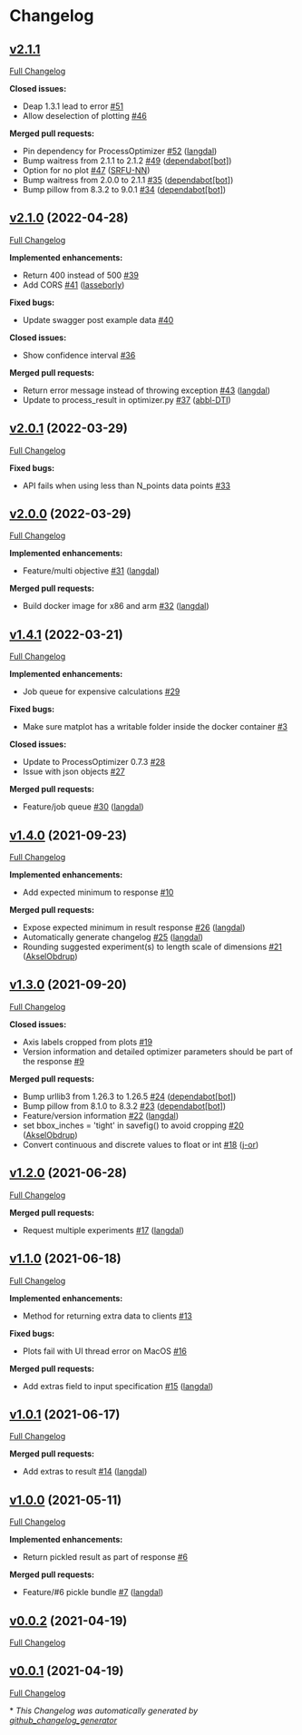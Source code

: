 # Changelog

## [v2.1.1](https://github.com/BoostV/process-optimizer-api/tree/v2.1.1)

[Full Changelog](https://github.com/BoostV/process-optimizer-api/compare/v2.1.0...v2.1.1)

**Closed issues:**

- Deap 1.3.1 lead to error [\#51](https://github.com/BoostV/process-optimizer-api/issues/51)
- Allow deselection of plotting [\#46](https://github.com/BoostV/process-optimizer-api/issues/46)

**Merged pull requests:**

- Pin dependency for ProcessOptimizer [\#52](https://github.com/BoostV/process-optimizer-api/pull/52) ([langdal](https://github.com/langdal))
- Bump waitress from 2.1.1 to 2.1.2 [\#49](https://github.com/BoostV/process-optimizer-api/pull/49) ([dependabot[bot]](https://github.com/apps/dependabot))
- Option for no plot [\#47](https://github.com/BoostV/process-optimizer-api/pull/47) ([SRFU-NN](https://github.com/SRFU-NN))
- Bump waitress from 2.0.0 to 2.1.1 [\#35](https://github.com/BoostV/process-optimizer-api/pull/35) ([dependabot[bot]](https://github.com/apps/dependabot))
- Bump pillow from 8.3.2 to 9.0.1 [\#34](https://github.com/BoostV/process-optimizer-api/pull/34) ([dependabot[bot]](https://github.com/apps/dependabot))

## [v2.1.0](https://github.com/BoostV/process-optimizer-api/tree/v2.1.0) (2022-04-28)

[Full Changelog](https://github.com/BoostV/process-optimizer-api/compare/v2.0.1...v2.1.0)

**Implemented enhancements:**

- Return 400 instead of 500 [\#39](https://github.com/BoostV/process-optimizer-api/issues/39)
- Add CORS [\#41](https://github.com/BoostV/process-optimizer-api/pull/41) ([lasseborly](https://github.com/lasseborly))

**Fixed bugs:**

- Update swagger post example data [\#40](https://github.com/BoostV/process-optimizer-api/issues/40)

**Closed issues:**

- Show confidence interval [\#36](https://github.com/BoostV/process-optimizer-api/issues/36)

**Merged pull requests:**

- Return error message instead of throwing exception [\#43](https://github.com/BoostV/process-optimizer-api/pull/43) ([langdal](https://github.com/langdal))
- Update to process\_result in optimizer.py [\#37](https://github.com/BoostV/process-optimizer-api/pull/37) ([abbl-DTI](https://github.com/abbl-DTI))

## [v2.0.1](https://github.com/BoostV/process-optimizer-api/tree/v2.0.1) (2022-03-29)

[Full Changelog](https://github.com/BoostV/process-optimizer-api/compare/v2.0.0...v2.0.1)

**Fixed bugs:**

- API fails when using less than N\_points data points [\#33](https://github.com/BoostV/process-optimizer-api/issues/33)

## [v2.0.0](https://github.com/BoostV/process-optimizer-api/tree/v2.0.0) (2022-03-29)

[Full Changelog](https://github.com/BoostV/process-optimizer-api/compare/v1.4.1...v2.0.0)

**Implemented enhancements:**

- Feature/multi objective [\#31](https://github.com/BoostV/process-optimizer-api/pull/31) ([langdal](https://github.com/langdal))

**Merged pull requests:**

- Build docker image for x86 and arm [\#32](https://github.com/BoostV/process-optimizer-api/pull/32) ([langdal](https://github.com/langdal))

## [v1.4.1](https://github.com/BoostV/process-optimizer-api/tree/v1.4.1) (2022-03-21)

[Full Changelog](https://github.com/BoostV/process-optimizer-api/compare/v1.4.0...v1.4.1)

**Implemented enhancements:**

- Job queue for expensive calculations [\#29](https://github.com/BoostV/process-optimizer-api/issues/29)

**Fixed bugs:**

- Make sure matplot has a writable folder inside the docker container [\#3](https://github.com/BoostV/process-optimizer-api/issues/3)

**Closed issues:**

- Update to ProcessOptimizer 0.7.3 [\#28](https://github.com/BoostV/process-optimizer-api/issues/28)
- Issue with json objects [\#27](https://github.com/BoostV/process-optimizer-api/issues/27)

**Merged pull requests:**

- Feature/job queue [\#30](https://github.com/BoostV/process-optimizer-api/pull/30) ([langdal](https://github.com/langdal))

## [v1.4.0](https://github.com/BoostV/process-optimizer-api/tree/v1.4.0) (2021-09-23)

[Full Changelog](https://github.com/BoostV/process-optimizer-api/compare/v1.3.0...v1.4.0)

**Implemented enhancements:**

- Add expected minimum to response [\#10](https://github.com/BoostV/process-optimizer-api/issues/10)

**Merged pull requests:**

- Expose expected minimum in result response [\#26](https://github.com/BoostV/process-optimizer-api/pull/26) ([langdal](https://github.com/langdal))
- Automatically generate changelog [\#25](https://github.com/BoostV/process-optimizer-api/pull/25) ([langdal](https://github.com/langdal))
- Rounding suggested experiment\(s\) to length scale of dimensions [\#21](https://github.com/BoostV/process-optimizer-api/pull/21) ([AkselObdrup](https://github.com/AkselObdrup))

## [v1.3.0](https://github.com/BoostV/process-optimizer-api/tree/v1.3.0) (2021-09-20)

[Full Changelog](https://github.com/BoostV/process-optimizer-api/compare/v1.2.0...v1.3.0)

**Closed issues:**

- Axis labels cropped from plots [\#19](https://github.com/BoostV/process-optimizer-api/issues/19)
- Version information and detailed optimizer parameters should be part of the response [\#9](https://github.com/BoostV/process-optimizer-api/issues/9)

**Merged pull requests:**

- Bump urllib3 from 1.26.3 to 1.26.5 [\#24](https://github.com/BoostV/process-optimizer-api/pull/24) ([dependabot[bot]](https://github.com/apps/dependabot))
- Bump pillow from 8.1.0 to 8.3.2 [\#23](https://github.com/BoostV/process-optimizer-api/pull/23) ([dependabot[bot]](https://github.com/apps/dependabot))
- Feature/version information [\#22](https://github.com/BoostV/process-optimizer-api/pull/22) ([langdal](https://github.com/langdal))
- set bbox\_inches = 'tight' in savefig\(\) to avoid cropping [\#20](https://github.com/BoostV/process-optimizer-api/pull/20) ([AkselObdrup](https://github.com/AkselObdrup))
- Convert continuous and discrete values to float or int [\#18](https://github.com/BoostV/process-optimizer-api/pull/18) ([j-or](https://github.com/j-or))

## [v1.2.0](https://github.com/BoostV/process-optimizer-api/tree/v1.2.0) (2021-06-28)

[Full Changelog](https://github.com/BoostV/process-optimizer-api/compare/v1.1.0...v1.2.0)

**Merged pull requests:**

- Request multiple experiments [\#17](https://github.com/BoostV/process-optimizer-api/pull/17) ([langdal](https://github.com/langdal))

## [v1.1.0](https://github.com/BoostV/process-optimizer-api/tree/v1.1.0) (2021-06-18)

[Full Changelog](https://github.com/BoostV/process-optimizer-api/compare/v1.0.1...v1.1.0)

**Implemented enhancements:**

- Method for returning extra data to clients [\#13](https://github.com/BoostV/process-optimizer-api/issues/13)

**Fixed bugs:**

- Plots fail with UI thread error on MacOS [\#16](https://github.com/BoostV/process-optimizer-api/issues/16)

**Merged pull requests:**

- Add extras field to input specification [\#15](https://github.com/BoostV/process-optimizer-api/pull/15) ([langdal](https://github.com/langdal))

## [v1.0.1](https://github.com/BoostV/process-optimizer-api/tree/v1.0.1) (2021-06-17)

[Full Changelog](https://github.com/BoostV/process-optimizer-api/compare/v1.0.0...v1.0.1)

**Merged pull requests:**

- Add extras to result [\#14](https://github.com/BoostV/process-optimizer-api/pull/14) ([langdal](https://github.com/langdal))

## [v1.0.0](https://github.com/BoostV/process-optimizer-api/tree/v1.0.0) (2021-05-11)

[Full Changelog](https://github.com/BoostV/process-optimizer-api/compare/v0.0.2...v1.0.0)

**Implemented enhancements:**

- Return pickled result as part of response [\#6](https://github.com/BoostV/process-optimizer-api/issues/6)

**Merged pull requests:**

- Feature/\#6 pickle bundle [\#7](https://github.com/BoostV/process-optimizer-api/pull/7) ([langdal](https://github.com/langdal))

## [v0.0.2](https://github.com/BoostV/process-optimizer-api/tree/v0.0.2) (2021-04-19)

[Full Changelog](https://github.com/BoostV/process-optimizer-api/compare/v0.0.1...v0.0.2)

## [v0.0.1](https://github.com/BoostV/process-optimizer-api/tree/v0.0.1) (2021-04-19)

[Full Changelog](https://github.com/BoostV/process-optimizer-api/compare/6ed22c1622a302ab6ee66714cc1e40b334c43e16...v0.0.1)



\* *This Changelog was automatically generated by [github_changelog_generator](https://github.com/github-changelog-generator/github-changelog-generator)*
